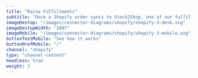 ```yaml
---
title: "Raise Fulfillments"
subtitle: "Once a Shopify order syncs to Stock2Shop, one of our fulfillment partners can be automatically notified to deliver."
imageDestop: "/images/connector-diagrams/shopify/shopify-3-desk.svg"
imageDestopWidth: "1007"
imageMobile: "/images/connector-diagrams/shopify/shopify-3-mobile.svg"
buttonTextMobile: "See how it works"
buttonHrefMobile: "/" 
channel: "shopify"
type: "channel-content"
headless: true
weight: 3
---
```

